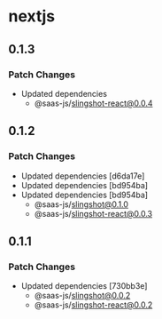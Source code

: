 # nextjs

## 0.1.3

### Patch Changes

- Updated dependencies
  - @saas-js/slingshot-react@0.0.4

## 0.1.2

### Patch Changes

- Updated dependencies [d6da17e]
- Updated dependencies [bd954ba]
- Updated dependencies [bd954ba]
  - @saas-js/slingshot@0.1.0
  - @saas-js/slingshot-react@0.0.3

## 0.1.1

### Patch Changes

- Updated dependencies [730bb3e]
  - @saas-js/slingshot@0.0.2
  - @saas-js/slingshot-react@0.0.2
